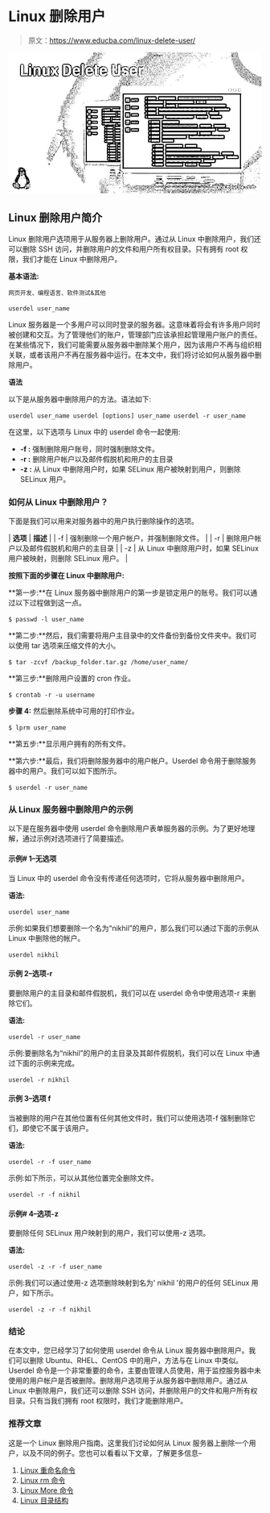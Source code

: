# Linux 删除用户

> 原文：<https://www.educba.com/linux-delete-user/>

![Linux Delete User](img/f5bd6836cbd9b45d0347a77229f08188.png)



## Linux 删除用户简介

Linux 删除用户选项用于从服务器上删除用户。通过从 Linux 中删除用户，我们还可以删除 SSH 访问，并删除用户的文件和用户所有权目录。只有拥有 root 权限，我们才能在 Linux 中删除用户。

**基本语法:**

<small>网页开发、编程语言、软件测试&其他</small>

`userdel user_name`

Linux 服务器是一个多用户可以同时登录的服务器。这意味着将会有许多用户同时被创建和交互。为了管理他们的账户，管理部门应该承担起管理用户账户的责任。在某些情况下，我们可能需要从服务器中删除某个用户，因为该用户不再与组织相关联，或者该用户不再在服务器中运行。在本文中，我们将讨论如何从服务器中删除用户。

**语法**

以下是从服务器中删除用户的方法。语法如下:

`userdel user_name
userdel [options] user_name
userdel -r user_name`

在这里，以下选项与 Linux 中的 userdel 命令一起使用:

*   **-f :** 强制删除用户账号，同时强制删除文件。
*   **-r :** 删除用户帐户以及邮件假脱机和用户的主目录
*   **-z :** 从 Linux 中删除用户时，如果 SELinux 用户被映射到用户，则删除 SELinux 用户。

### 如何从 Linux 中删除用户？

下面是我们可以用来对服务器中的用户执行删除操作的选项。

| **选项** | **描述** |
| -f | 强制删除一个用户帐户，并强制删除文件。 |
| -r | 删除用户帐户以及邮件假脱机和用户的主目录 |
| -z | 从 Linux 中删除用户时，如果 SELinux 用户被映射，则删除 SELinux 用户。 |

**按照下面的步骤在 Linux 中删除用户:**

**第一步:**在 Linux 服务器中删除用户的第一步是锁定用户的账号。我们可以通过以下过程做到这一点。

`$ passwd -l user_name`

**第二步:**然后，我们需要将用户主目录中的文件备份到备份文件夹中。我们可以使用 tar 选项来压缩文件的大小。

`$ tar -zcvf /backup_folder.tar.gz /home/user_name/`

**第三步:**删除用户设置的 cron 作业。

`$ crontab -r -u username`

**步骤 4:** 然后删除系统中可用的打印作业。

`$ lprm user_name`

**第五步:**显示用户拥有的所有文件。

**第六步:**最后，我们将删除服务器中的用户帐户。Userdel 命令用于删除服务器中的用户。我们可以如下图所示。

`$ userdel -r user_name`

### 从 Linux 服务器中删除用户的示例

以下是在服务器中使用 userdel 命令删除用户表单服务器的示例。为了更好地理解，通过示例对选项进行了简要描述。

#### 示例# 1–无选项

当 Linux 中的 userdel 命令没有传递任何选项时，它将从服务器中删除用户。

**语法:**

`userdel user_name`

示例:如果我们想要删除一个名为“nikhil”的用户，那么我们可以通过下面的示例从 Linux 中删除他的帐户。

`userdel nikhil`

#### 示例 2–选项-r

要删除用户的主目录和邮件假脱机，我们可以在 userdel 命令中使用选项-r 来删除它们。

**语法:**

`userdel -r user_name`

示例:要删除名为“nikhil”的用户的主目录及其邮件假脱机，我们可以在 Linux 中通过下面的示例来完成。

`userdel -r nikhil`

#### 示例 3–选项 f

当被删除的用户在其他位置有任何其他文件时，我们可以使用选项-f 强制删除它们，即使它不属于该用户。

**语法:**

`userdel -r -f user_name`

示例:如下所示，可以从其他位置完全删除文件。

`userdel -r -f nikhil`

#### 示例# 4–选项-z

要删除任何 SELinux 用户映射到的用户，我们可以使用-z 选项。

**语法:**

`userdel -z -r -f user_name`

示例:我们可以通过使用-z 选项删除映射到名为' nikhil '的用户的任何 SELinux 用户，如下所示。

`userdel -z -r -f nikhil`

### 结论

在本文中，您已经学习了如何使用 userdel 命令从 Linux 服务器中删除用户。我们可以删除 Ubuntu、RHEL、CentOS 中的用户，方法与在 Linux 中类似。Userdel 命令是一个非常重要的命令，主要由管理人员使用，用于监控服务器中未使用的用户帐户是否被删除。删除用户选项用于从服务器中删除用户。通过从 Linux 中删除用户，我们还可以删除 SSH 访问，并删除用户的文件和用户所有权目录。只有当我们拥有 root 权限时，我们才能删除用户。

### 推荐文章

这是一个 Linux 删除用户指南。这里我们讨论如何从 Linux 服务器上删除一个用户，以及不同的例子。您也可以看看以下文章，了解更多信息–

1.  [Linux 重命名命令](https://www.educba.com/linux-rename-command/)
2.  [Linux rm 命令](https://www.educba.com/linux-rm-command/)
3.  [Linux More 命令](https://www.educba.com/linux-more-command/)
4.  [Linux 目录结构](https://www.educba.com/linux-directory-structure/)





